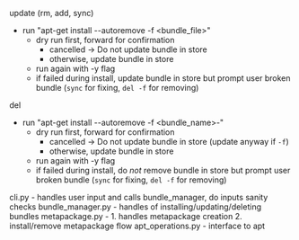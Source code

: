 update (rm, add, sync)
- run "apt-get install --autoremove -f <bundle_file>"
  - dry run first, forward for confirmation
    - cancelled -> Do not update bundle in store
    - otherwise, update bundle in store
  - run again with -y flag
  - if failed during install, update bundle in store but prompt user broken bundle (`sync` for fixing, `del -f` for removing)

del
- run "apt-get install --autoremove -f <bundle_name>-"
  - dry run first, forward for confirmation
    - cancelled -> Do not update bundle in store (update anyway if `-f`)
    - otherwise, update bundle in store
  - run again with -y flag
  - if failed during install, do *not* remove bundle in store but prompt user broken bundle (`sync` for fixing, `del -f` for removing)


cli.py - handles user input and calls bundle_manager, do inputs sanity checks
bundle_manager.py - handles of installing/updating/deleting bundles
metapackage.py - 1. handles metapackage creation 2. install/remove metapackage flow
apt_operations.py - interface to apt